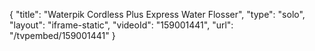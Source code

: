 {
    "title": "Waterpik Cordless Plus Express Water Flosser",
    "type": "solo",
    "layout": "iframe-static",
    "videoId": "159001441",
    "url": "\/tvpembed\/159001441"
}